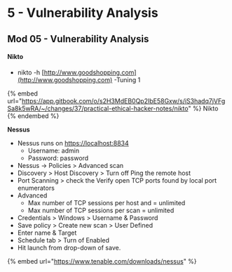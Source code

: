 # 5 - Vulnerability Analysis

## Mod 05 - Vulnerability Analysis



#### Nikto

* nikto -h [http://www.goodshopping.com](http://www.goodshopping.com) -Tuning 1&#x20;

{% embed url="https://app.gitbook.com/o/s2H3MdEB0Qp2IbE58Gxw/s/iS3hadq7jVFgSa8k5wRA/~/changes/37/practical-ethical-hacker-notes/nikto" %}
Nikto
{% endembed %}

**Nessus**

* Nessus runs on [ https://localhost:8834](https://localhost:8834)
  * Username: admin&#x20;
  * Password: password
* Nessus -> Policies > Advanced scan
* Discovery > Host Discovery > Turn off Ping the remote host
* Port Scanning > check the Verify open TCP ports found by local port enumerators
* Advanced
  * Max number of TCP sessions per host and = unlimited
  * Max number of TCP sessions per scan = unlimited
* Credentials > Windows > Username & Password
* Save policy > Create new scan > User Defined
* Enter name & Target
* Schedule tab > Turn of Enabled
* Hit launch from drop-down of save.

{% embed url="https://www.tenable.com/downloads/nessus" %}
